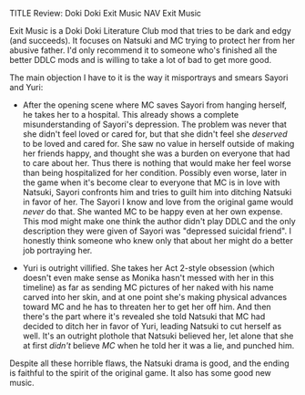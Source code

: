 TITLE Review: Doki Doki Exit Music
NAV Exit Music

Exit Music is a Doki Doki Literature Club mod that tries to be dark and edgy (and succeeds). It focuses on Natsuki and MC trying to protect her from her abusive father. I'd only recommend it to someone who's finished all the better DDLC mods and is willing to take a lot of bad to get more good.

The main objection I have to it is the way it misportrays and smears Sayori and Yuri:

* After the opening scene where MC saves Sayori from hanging herself, he takes her to a hospital. This already shows a complete misunderstanding of Sayori's depression. The problem was never that she didn't feel loved or cared for, but that she didn't feel she *deserved* to be loved and cared for. She saw no value in herself outside of making her friends happy, and thought she was a burden on everyone that had to care about her. Thus there is nothing that would make her feel worse than being hospitalized for her condition. Possibly even worse, later in the game <span class="spoiler">when it's become clear to everyone that MC is in love with Natsuki, Sayori confronts him and tries to guilt him into ditching Natsuki in favor of her.</span> The Sayori I know and love from the original game would *never* do that. She wanted MC to be happy even at her own expense. This mod might make one think the author didn't play DDLC and the only description they were given of Sayori was "depressed suicidal friend". I honestly think someone who knew only that about her might do a better job portraying her.

* Yuri is outright villified. She takes her Act 2-style obsession (which doesn't even make sense as Monika hasn't messed with her in this timeline) as far as <span class="spoiler">sending MC pictures of her naked with his name carved into her skin</span>, and at one point <span class="spoiler">she's making physical advances toward MC and he has to threaten her to get her off him</span>. And then there's the part where it's revealed she <span class="spoiler">told Natsuki that MC had decided to ditch her in favor of Yuri, leading Natsuki to cut herself as well.</span> It's an outright plothole that <span class="spoiler">Natsuki believed her, let alone that she at first *didn't* believe *MC* when he told her it was a lie, and punched him.</span>

Despite all these horrible flaws, the Natsuki drama is good, and the ending is <span class="spoiler">faithful to the spirit of the original game</span>. It also has some good new music.
